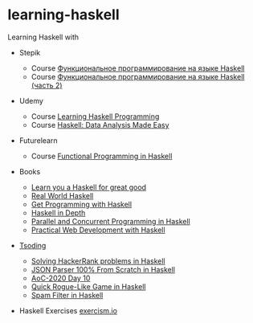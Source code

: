 # learning-haskell
Learning Haskell with

* Stepik
  * Course [Функциональное программирование на языке Haskell](https://stepik.org/course/75)
  * Course [Функциональное программирование на языке Haskell (часть 2)](https://stepik.org/course/693)

* Udemy
  * Course [Learning Haskell Programming](https://www.udemy.com/learning-haskell-programming/)
  * Course [Haskell: Data Analysis Made Easy](https://www.udemy.com/haskell-data-analysis-made-easy)

* Futurelearn
  * Course [Functional Programming in Haskell](https://www.futurelearn.com/courses/functional-programming-haskell/)

* Books
  * [Learn you a Haskell for great good](http://learnyouahaskell.com/)
  * [Real World Haskell](http://book.realworldhaskell.org/read/)
  * [Get Programming with Haskell](https://livebook.manning.com/#!/book/get-programming-with-haskell)
  * [Haskell in Depth](https://www.manning.com/books/haskell-in-depth)
  * [Parallel and Concurrent Programming in Haskell](https://simonmar.github.io/pages/pcph.html)
  * [Practical Web Development with Haskell](https://github.com/Apress/practical-webdev-haskell)

* [Tsoding](https://www.youtube.com/channel/UCrqM0Ym_NbK1fqeQG2VIohg)
  * [Solving HackerRank problems in Haskell](https://www.youtube.com/watch?v=h_D4P-KRNKs&list=PLguYJK7ydFE4aS8fq4D6DqjF6qsysxTnx)
  * [JSON Parser 100% From Scratch in Haskell](https://www.youtube.com/watch?v=N9RUqGYuGfw)
  * [AoC-2020 Day 10](https://www.youtube.com/watch?v=LjrCckaHjB0)
  * [Quick Rogue-Like Game in Haskell](https://www.twitch.tv/videos/962608412)
  * [Spam Filter in Haskell](https://www.youtube.com/watch?v=s74qbeeBb9U)

* Haskell Exercises [exercism.io](http://exercism.io/languages/haskell/about)

